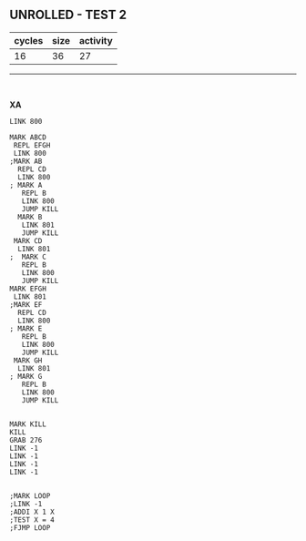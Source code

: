 ## UNROLLED - TEST 2

| cycles | size | activity |
| ------ | ---- | -------- |
| 16 | 36 | 27 |
<hr>
<br>

**XA**

```
LINK 800

MARK ABCD
 REPL EFGH
 LINK 800
;MARK AB
  REPL CD
  LINK 800
; MARK A
   REPL B
   LINK 800
   JUMP KILL
  MARK B
   LINK 801
   JUMP KILL
 MARK CD
  LINK 801
;  MARK C
   REPL B
   LINK 800
   JUMP KILL
MARK EFGH
 LINK 801
;MARK EF
  REPL CD
  LINK 800
; MARK E
   REPL B
   LINK 800
   JUMP KILL
 MARK GH
  LINK 801
; MARK G
   REPL B
   LINK 800
   JUMP KILL


MARK KILL
KILL
GRAB 276
LINK -1
LINK -1
LINK -1
LINK -1


;MARK LOOP
;LINK -1
;ADDI X 1 X
;TEST X = 4
;FJMP LOOP
```
